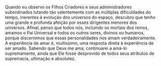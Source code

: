 ﻿Quando eu observo os Filhos Criadores e seus administradores subordinados lutando tão valentemente com as múltiplas dificuldades do tempo, inerentes à evolução dos universos do espaço, descubro que tenho uma grande e profunda afeição por esses dirigentes menores dos universos. Afinal, penso que todos nós, incluindo os mortais dos reinos, amamos o Pai Universal e todos os outros seres, divinos ou humanos, porque discernimos que essas personalidades nos amam verdadeiramente. A experiência de amar é, muitíssimo, uma resposta direta à experiência de ser amado. Sabendo que Deus me ama, continuarei a amá-lo supremamente, ainda que Ele fosse desprovido de todos seus atributos de supremacia, ultimação e absolutez.